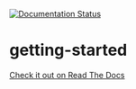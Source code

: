 [![Documentation Status](https://readthedocs.org/projects/solace-getting-started/badge/?version=latest)](https://solace-getting-started.readthedocs.io/en/latest/?badge=latest)
                
                
# getting-started
[Check it out on Read The Docs](https://solace-getting-started.readthedocs.io/en/latest/)
